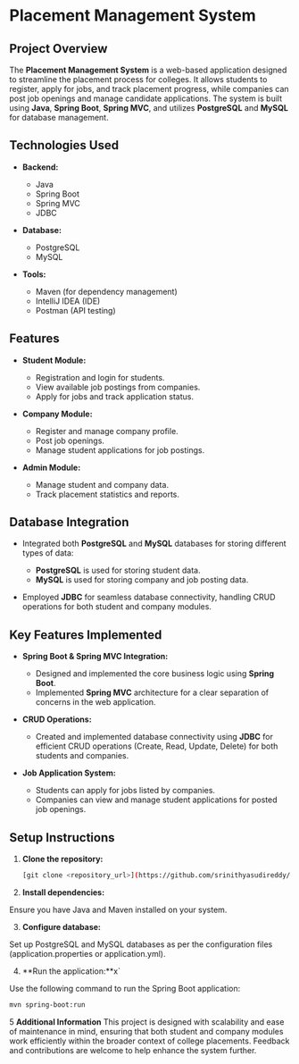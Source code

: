 # Placement Management System

## Project Overview

The **Placement Management System** is a web-based application designed to streamline the placement process for colleges. It allows students to register, apply for jobs, and track placement progress, while companies can post job openings and manage candidate applications. The system is built using **Java**, **Spring Boot**, **Spring MVC**, and utilizes **PostgreSQL** and **MySQL** for database management.

## Technologies Used

- **Backend:**
  - Java
  - Spring Boot
  - Spring MVC
  - JDBC

- **Database:**
  - PostgreSQL
  - MySQL

- **Tools:**
  - Maven (for dependency management)
  - IntelliJ IDEA (IDE)
  - Postman (API testing)

## Features

- **Student Module:**
  - Registration and login for students.
  - View available job postings from companies.
  - Apply for jobs and track application status.

- **Company Module:**
  - Register and manage company profile.
  - Post job openings.
  - Manage student applications for job postings.

- **Admin Module:**
  - Manage student and company data.
  - Track placement statistics and reports.

## Database Integration

- Integrated both **PostgreSQL** and **MySQL** databases for storing different types of data:
  - **PostgreSQL** is used for storing student data.
  - **MySQL** is used for storing company and job posting data.

- Employed **JDBC** for seamless database connectivity, handling CRUD operations for both student and company modules.

## Key Features Implemented

- **Spring Boot & Spring MVC Integration:**
  - Designed and implemented the core business logic using **Spring Boot**.
  - Implemented **Spring MVC** architecture for a clear separation of concerns in the web application.

- **CRUD Operations:**
  - Created and implemented database connectivity using **JDBC** for efficient CRUD operations (Create, Read, Update, Delete) for both students and companies.

- **Job Application System:**
  - Students can apply for jobs listed by companies.
  - Companies can view and manage student applications for posted job openings.

## Setup Instructions

1. **Clone the repository:**
   ```bash
   [git clone <repository_url>](https://github.com/srinithyasudireddy/Placement-Management.git)
   ```
2. **Install dependencies:**

Ensure you have Java and Maven installed on your system.

3. **Configure database:**

Set up PostgreSQL and MySQL databases as per the configuration files (application.properties or application.yml).

4. **Run the application:**x`

Use the following command to run the Spring Boot application:

```bash
mvn spring-boot:run
```
5 **Additional Information**
This project is designed with scalability and ease of maintenance in mind, ensuring that both student and company modules work efficiently within the broader context of college placements. Feedback and contributions are welcome to help enhance the system further.



